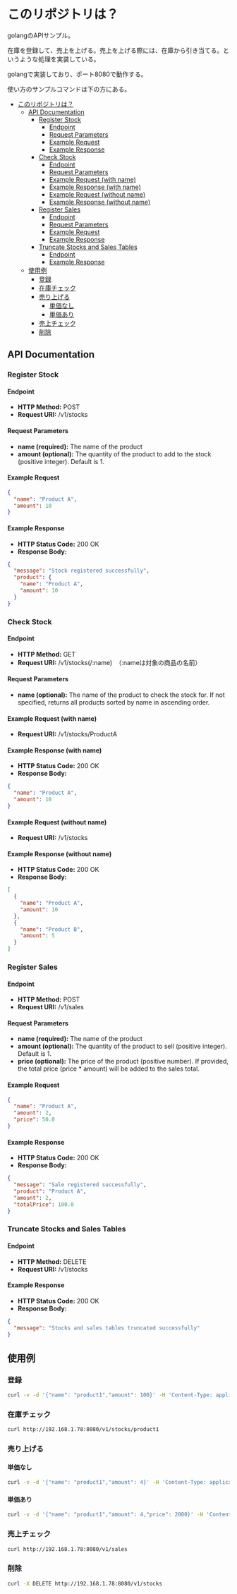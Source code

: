 # このリポジトリは？

golangのAPIサンプル。

在庫を登録して、売上を上げる。売上を上げる際には、在庫から引き当てる。というような処理を実装している。

golangで実装しており、ポート8080で動作する。

使い方のサンプルコマンドは下の方にある。

- [このリポジトリは？](#このリポジトリは)
  - [API Documentation](#api-documentation)
    - [Register Stock](#register-stock)
      - [Endpoint](#endpoint)
      - [Request Parameters](#request-parameters)
      - [Example Request](#example-request)
      - [Example Response](#example-response)
    - [Check Stock](#check-stock)
      - [Endpoint](#endpoint-1)
      - [Request Parameters](#request-parameters-1)
      - [Example Request (with name)](#example-request-with-name)
      - [Example Response (with name)](#example-response-with-name)
      - [Example Request (without name)](#example-request-without-name)
      - [Example Response (without name)](#example-response-without-name)
    - [Register Sales](#register-sales)
      - [Endpoint](#endpoint-2)
      - [Request Parameters](#request-parameters-2)
      - [Example Request](#example-request-1)
      - [Example Response](#example-response-1)
    - [Truncate Stocks and Sales Tables](#truncate-stocks-and-sales-tables)
      - [Endpoint](#endpoint-3)
      - [Example Response](#example-response-2)
  - [使用例](#使用例)
    - [登録](#登録)
    - [在庫チェック](#在庫チェック)
    - [売り上げる](#売り上げる)
      - [単価なし](#単価なし)
      - [単価あり](#単価あり)
    - [売上チェック](#売上チェック)
    - [削除](#削除)



## API Documentation

### Register Stock

#### Endpoint
- **HTTP Method:** POST
- **Request URI:** /v1/stocks

#### Request Parameters
- **name (required):** The name of the product
- **amount (optional):** The quantity of the product to add to the stock (positive integer). Default is 1.

#### Example Request
```json
{
  "name": "Product A",
  "amount": 10
}
```

#### Example Response
- **HTTP Status Code:** 200 OK
- **Response Body:**
```json
{
  "message": "Stock registered successfully",
  "product": {
    "name": "Product A",
    "amount": 10
  }
}
```

### Check Stock

#### Endpoint
- **HTTP Method:** GET
- **Request URI:** /v1/stocks(/:name)　（:nameは対象の商品の名前）

#### Request Parameters
- **name (optional):** The name of the product to check the stock for. If not specified, returns all products sorted by name in ascending order.

#### Example Request (with name)
- **Request URI:** /v1/stocks/ProductA

#### Example Response (with name)
- **HTTP Status Code:** 200 OK
- **Response Body:**
```json
{
  "name": "Product A",
  "amount": 10
}
```

#### Example Request (without name)
- **Request URI:** /v1/stocks

#### Example Response (without name)
- **HTTP Status Code:** 200 OK
- **Response Body:**
```json
[
  {
    "name": "Product A",
    "amount": 10
  },
  {
    "name": "Product B",
    "amount": 5
  }
]
```

### Register Sales

#### Endpoint
- **HTTP Method:** POST
- **Request URI:** /v1/sales

#### Request Parameters
- **name (required):** The name of the product
- **amount (optional):** The quantity of the product to sell (positive integer). Default is 1.
- **price (optional):** The price of the product (positive number). If provided, the total price (price * amount) will be added to the sales total.

#### Example Request
```json
{
  "name": "Product A",
  "amount": 2,
  "price": 50.0
}
```

#### Example Response
- **HTTP Status Code:** 200 OK
- **Response Body:**
```json
{
  "message": "Sale registered successfully",
  "product": "Product A",
  "amount": 2,
  "totalPrice": 100.0
}
```

### Truncate Stocks and Sales Tables

#### Endpoint
- **HTTP Method:** DELETE
- **Request URI:** /v1/stocks

#### Example Response
- **HTTP Status Code:** 200 OK
- **Response Body:**
```json
{
  "message": "Stocks and sales tables truncated successfully"
}
```

## 使用例

### 登録

```bash
curl -v -d '{"name": "product1","amount": 100}' -H 'Content-Type: application/json' http://192.168.1.78:8080/v1/stocks
```

### 在庫チェック

```bash
curl http://192.168.1.78:8080/v1/stocks/product1
```
### 売り上げる

#### 単価なし

```bash
curl -v -d '{"name": "product1","amount": 4}' -H 'Content-Type: application/json' http://192.168.1.78:8080/v1/sales
```
#### 単価あり

```bash
curl -v -d '{"name": "product1","amount": 4,"price": 2000}' -H 'Content-Type: application/json' http://192.168.1.78:8080/v1/sales
```
### 売上チェック

```bash
curl http://192.168.1.78:8080/v1/sales
```

### 削除

```bash
curl -X DELETE http://192.168.1.78:8080/v1/stocks
```